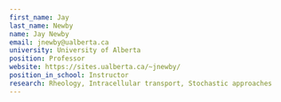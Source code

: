 ```yaml
---
first_name: Jay
last_name: Newby
name: Jay Newby
email: jnewby@ualberta.ca
university: University of Alberta
position: Professor
website: https://sites.ualberta.ca/~jnewby/
position_in_school: Instructor
research: Rheology, Intracellular transport, Stochastic approaches
---
```



